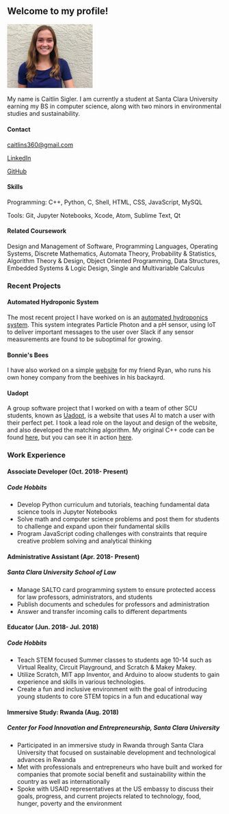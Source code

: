## Welcome to my profile!

<img src="images/photo%20copy.jpeg" width="200">


My name is Caitlin Sigler. I am currently a student at Santa Clara University earning my BS in computer science, along with two minors in environmental studies and sustainability. 

#### Contact
caitlins360@gmail.com


[LinkedIn](https://www.linkedin.com/in/caitlinsigler/)


[GitHub](https://github.com/caitlinsigler)



#### Skills
Programming: C++, Python, C, Shell, HTML, CSS, JavaScript, MySQL


Tools: Git, Jupyter Notebooks, Xcode, Atom, Sublime Text, Qt

#### Related Coursework
Design and Management of Software, Programming Languages, Operating Systems, Discrete Mathematics, Automata Theory, Probability & Statistics, Algorithm Theory & Design, Object Oriented Programming, Data Structures, Embedded Systems & Logic Design, Single and Multivariable Calculus

### Recent Projects
#### Automated Hydroponic System
The most recent project I have worked on is an [automated hydroponics system](https://). This system integrates Particle Photon and a pH sensor, using IoT to deliver important messages to the user over Slack if any sensor measurements are found to be suboptimal for growing.

#### Bonnie's Bees
I have also worked on a simple [website](https://bonniesbees.netlify.com/index.html) for my friend Ryan, who runs his own honey company from the beehives in his backayrd.

#### Uadopt
A group software project that I worked on with a team of other SCU students, known as [Uadopt](https://uadopt.netlify.com), is a website that uses AI to match a user with their perfect pet. I took a lead role on the layout and design of the website, and also developed the matching algorithm. My original C++ code can be found [here](https://github.com/caitlinsigler/SCUProjects/blob/master/C/AlgorithmTesting.cpp), but you can see it in action [here](https://github.com/NickPriv/Uadopt/blob/master/topFiveBreeds.php). 

### Work Experience

#### Associate Developer (Oct. 2018- Present)
##### Code Hobbits 
- Develop Python curriculum and tutorials, teaching fundamental data science tools in Jupyter Notebooks
- Solve math and computer science problems and post them for students to challenge and expand upon their fundamental skills 
- Program JavaScript coding challenges with constraints that require creative problem solving and analytical thinking

#### Administrative Assistant (Apr. 2018- Present)
##### Santa Clara University School of Law
- Manage SALTO card programming system to ensure protected access for law professors, administrators, and students 
- Publish documents and schedules for professors and administration
- Answer and transfer incoming calls to different departments

#### Educator (Jun. 2018- Jul. 2018)
##### Code Hobbits
- Teach STEM focused Summer classes to students age 10-14 such as Virtual Reality, Circuit Playground, and Scratch & Makey Makey.
- Utilize Scratch, MIT app Inventor, and Arduino to aloow students to gain experience and skills in various technologies.
- Create a fun and inclusive environment with the goal of introducing young students to core STEM topics in a fun and educational way

#### Immersive Study: Rwanda (Aug. 2018)
##### Center for Food Innovation and Entrepreneurship, Santa Clara University
- Participated in an immersive study in Rwanda through Santa Clara University that focused on
sustainable development and technological advances in Rwanda
- Met with professionals and entrepreneurs who have built and worked for companies that promote social benefit and sustainability within the country as well as internationally
- Spoke with USAID representatives at the US embassy to discuss their goals, progress, and current projects related to technology, food, hunger, poverty and the environment
